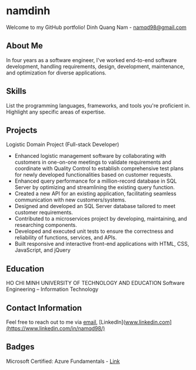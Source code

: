 # namdinh

Welcome to my GitHub portfolio! 
Dinh Quang Nam - namqd98@gmail.com
## About Me

In four years as a software engineer, I've worked end-to-end software development, handling requirements, design, development, maintenance, and optimization for diverse applications.

## Skills

List the programming languages, frameworks, and tools you're proficient in. Highlight any specific areas of expertise.

## Projects

Logistic Domain Project (Full-stack Developer)
- Enhanced logistic management software by collaborating with customers in one-on-one meetings to validate requirements and coordinate with Quality Control to establish comprehensive test plans for newly developed functionalities based on customer requests.
- Enhanced query performance for a million-record database in SQL Server by optimizing and streamlining the existing query function.
- Created a new API for an existing application, facilitating seamless communication with new customers/systems.
- Designed and developed an SQL Server database tailored to meet customer requirements.
- Contributed to a microservices project by developing, maintaining, and researching components.
- Developed and executed unit tests to ensure the correctness and reliability of functions, services, and APIs.
- Built responsive and interactive front-end applications with HTML, CSS, JavaScript, and jQuery

## Education

HO CHI MINH UNIVERSITY OF TECHNOLOGY AND EDUCATION
Software Engineering – Information Technology

## Contact Information

Feel free to reach out to me via [email](namqd98@gmail.com), [LinkedIn](www.linkedin.com](https://www.linkedin.com/in/namqd98/)

## Badges

Microsoft Certified: Azure Fundamentals - [Link](https://learn.microsoft.com/api/credentials/share/en-us/DinhNamQuang-8710/B24B5436D067A763?sharingId=ED8C95F30F31271D)
